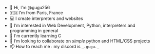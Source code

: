 - 👋 Hi, I’m @gugu256
- 🇫🇷 I'm from Paris, France
- 💻 I create interpreters and websites
- 👀 I’m interested in Web Development, Python, interpreters and programming in general
- 🌱 I'm currently learning C
- 💞️ I’m looking to collaborate on *simple* python and HTML/CSS projects
- 📫 How to reach me : my discord is `_.gugu._`

<!---
gugu256/gugu256 is a ✨ special ✨ repository because its `README.md` (this file) appears on your GitHub profile.
You can click the Preview link to take a look at your changes.
--->
